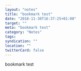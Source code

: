 ```yaml
---
layout: "notes"
title: "bookmark test"
date: "2018-11-30T16:37:25+01:00"
target: ""
meta: "bookmark test"
category: "Notes"
tags:
syndication: ""
location: ""
twitterCard: false
---
```

bookmark test
